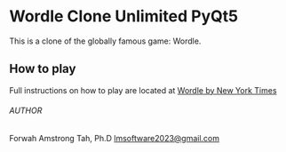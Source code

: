 # Wordle Clone Unlimited PyQt5
   This is a clone of the globally famous game: Wordle.

## How to play
Full instructions on how to play are located at [Wordle by New York Times](https://www.nytimes.com/games/wordle/index.html)

###### AUTHOR
Forwah Amstrong Tah, Ph.D <lmsoftware2023@gmail.com>

